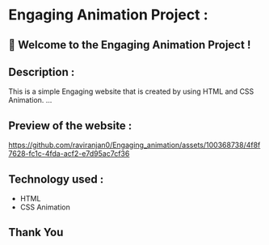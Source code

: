 # Engaging Animation Project :


## 🚀 Welcome to the Engaging Animation Project ! 


## Description :
This is a simple Engaging website that is created by using HTML and CSS Animation. ...

## Preview of the website :

https://github.com/raviranjan0/Engaging_animation/assets/100368738/4f8f7628-fc1c-4fda-acf2-e7d95ac7cf36

## Technology used :
- HTML
- CSS Animation

## Thank You
